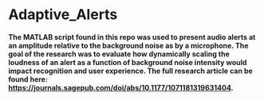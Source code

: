# Adaptive_Alerts

#### The MATLAB script found in this repo was used to present audio alerts at an amplitude relative to the background noise as by a microphone. The goal of the research was to evaluate how dynamically scaling the loudness of an alert as a function of background noise intensity would impact recognition and user experience. The full research article can be found here: https://journals.sagepub.com/doi/abs/10.1177/1071181319631404.
